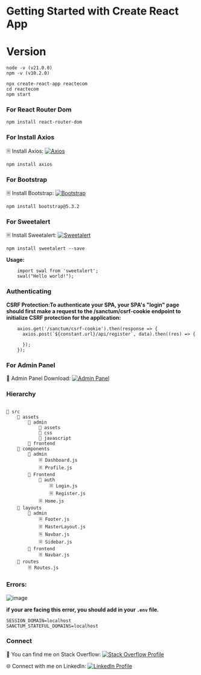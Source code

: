 # Getting Started with Create React App

# Version

```
node -v (v21.0.0)
npm -v (v10.2.0)

```

```
npx create-react-app reactecom
cd reactecom
npm start
```
### For React Router Dom

```npm install react-router-dom```

### For Install Axios

🗏 Install Axios: [![Axios](https://img.shields.io/badge/Install-Axios-red)](https://www.npmjs.com/package/axios)

```npm install axios```


### For Bootstrap

🗏 Install Bootstrap: [![Bootstrap](https://img.shields.io/badge/Install-Bootstrap-blueviolet)](https://getbootstrap.com/)

```npm install bootstrap@5.3.2```

### For Sweetalert

🗏 Install Sweetalert: [![Sweetalert](https://img.shields.io/badge/Install-Sweetalert-orange)](https://www.npmjs.com/package/sweetalert)

```npm install sweetalert --save```

**Usage:**

```
    import swal from 'sweetalert';
    swal("Hello world!");

```


### Authenticating

**CSRF Protection:To authenticate your SPA, your SPA's "login" page should first make a request to the /sanctum/csrf-cookie endpoint to initialize CSRF protection for the application:**

```
    axios.get('/sanctum/csrf-cookie').then(response => {
      axios.post(`${constant.url}/api/register`, data).then((res) => {

      });
    });

```


### For Admin Panel 

📁 Admin Panel Download: [![Admin Panel](https://img.shields.io/badge/Download-Admin%20Panel-green)](https://startbootstrap.com/template/sb-admin)

### Hierarchy
```

📂 src
    📂 assets
        📂 admin
            📁 assets
            📁 css
            📁 javascript
        📂 frontend
    📂 components
        📂 admin
            🗏 Dashboard.js
            🗏 Profile.js
        📂 Frontend
            📂 auth
                🗏 Login.js
                🗏 Register.js
            🗏 Home.js
    📂 layouts
        📂 admin
            🗏 Footer.js
            🗏 MasterLayout.js
            🗏 Navbar.js
            🗏 Sidebar.js
        📂 frontend
            🗏 Navbar.js
    📂 routes
        🗏 Routes.js

```

### Errors:
![image](https://github.com/MuhammadUmaair/Laravel-React/assets/104490047/7b43e902-b25c-4d8a-9226-45caec1c100e)

**if your are facing this error, you should add in your `.env` file.**
```
SESSION_DOMAIN=localhost
SANCTUM_STATEFUL_DOMAINS=localhost

```


### Connect

🔗 You can find me on Stack Overflow: [![Stack Overflow Profile](https://img.shields.io/badge/Stack%20Overflow-Profile-orange)](https://stackoverflow.com/users/10623148/muhammad-umair)

🌐 Connect with me on LinkedIn: [![LinkedIn Profile](https://img.shields.io/badge/LinkedIn-Profile-blue)](https://www.linkedin.com/in/muhammad-umair-fullstack/)

